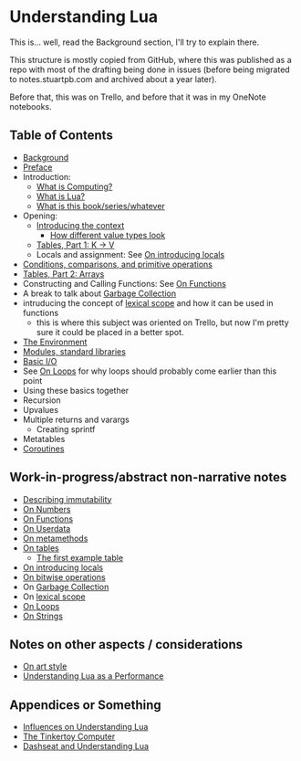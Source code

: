 # Understanding Lua

This is... well, read the Background section, I'll try to explain there.

This structure is mostly copied from GitHub, where this was published as a repo with most of the drafting being done in issues (before being migrated to notes.stuartpb.com and archived about a year later).

Before that, this was on Trello, and before that it was in my OneNote notebooks.

## Table of Contents

- [Background](0892db0d-6256-4ddd-99d9-07b2da1ab9fd.md)
- [Preface](8e5b6cdd-a31d-46aa-9be8-4145a5425be7.md)
- Introduction:
  - [What is Computing?](a77c0276-38d7-4b7f-8dd5-29375a973703.md)
  - [What is Lua?](085c7224-dc7e-4a65-8ad2-792d42152584.md)
  - [What is this book/series/whatever](d5067f73-305d-446b-9538-3c786d1116d8.md)
- Opening:
  - [Introducing the context](4bee5d7a-d064-4e9f-959c-705d1f971017.md)
    - [How different value types look](9a05713b-b8a0-448f-9784-ae83484d0832.md)
  - [Tables, Part 1: K -> V](8a888671-a620-445d-9e94-800949e5e9fb.md)
  - Locals and assignment: See [On introducing locals][]
- [Conditions, comparisons, and primitive operations](dffbadea-858c-4e96-a5c0-a0f53ca15415.md)
- [Tables, Part 2: Arrays](ba22fc57-9a7b-404d-9192-b1cd6c790206.md)
- Constructing and Calling Functions: See [On Functions][]
- A break to talk about [Garbage Collection][]
- intruducing the concept of [lexical scope][] and how it can be used in functions
  - this is where this subject was oriented on Trello, but now I'm pretty sure it could be placed in a better spot.
- [The Environment](3569f881-a783-4356-9a23-c5a689776ac7.md)
- [Modules, standard libraries](f6b221d7-8bbd-42fc-88bc-4d6e79538c2e.md)
- [Basic I/O](0655afdc-b7f8-4609-8faf-6b75b4bb8970.md)
- See [On Loops][] for why loops should probably come earlier than this point
- Using these basics together
- Recursion
- Upvalues
- Multiple returns and varargs
  - Creating sprintf
- Metatables
- [Coroutines](c5b61444-2f93-4344-834b-e305edc5aadf.md)

## Work-in-progress/abstract non-narrative notes

- [Describing immutability](cce741be-5ba5-49cf-8bf7-467734e459f6.md)
- [On Numbers](2ea6252c-c9c0-4862-8020-935c68c73043.md)
- [On Functions][]
- [On Userdata](bdd4136f-7ac0-4162-9e3f-d92c396758ed.md)
- [On metamethods](fb4d194e-c8aa-470c-8088-3b3429e33f40.md)
- [On tables](79477123-54a7-4666-a97b-378d28c7e5c2.md)
  - [The first example table](3beec17d-c97c-4d21-9e81-f2764853ad20.md)
- [On introducing locals][]
- [On bitwise operations](aa5b610e-df00-4c81-952f-0c5a324e247e.md)
- On [Garbage Collection][]
- On [lexical scope][]
- [On Loops][]
- [On Strings](5bcaa64b-424a-4af1-872e-76affbd255ec.md)

[On introducing locals]: 0fe4af40-0a1b-430a-82d8-9fd9ba3c1a20.md
[On Functions]: f5af227c-b543-4601-8cf6-598c7362df92.md
[Garbage Collection]: cf72a104-f96a-42cb-9162-9750645a437f.md
[lexical scope]: 7320a64e-1310-49b2-9aa9-aa27dc807da6.md
[On Loops]: a8f1c868-cbd1-492f-9791-85a3c3d7705e.md

## Notes on other aspects / considerations

- [On art style](a416158f-737c-4db9-8875-cee827a6b47a.md)
- [Understanding Lua as a Performance](34468616-7492-403b-9425-b0302f80801c.md)

## Appendices or Something

- [Influences on Understanding Lua](76dd202a-decb-45f8-8d74-e2a06ba101f7.md)
- [The Tinkertoy Computer](646eca4c-82b6-41c2-a5e3-c0f5e600be11.md)
- [Dashseat and Understanding Lua](e2f182ad-522b-4fb4-9a8d-a90fa0679ffd.md)
